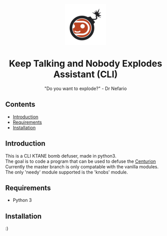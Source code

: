 <p align="center">
  <img src="https://github.com/Joshuahuahua/KTANE-ASSISTANT/blob/CLI/extras/icon/icon_updated_dark.png" width="128" height="128">
</p>

<h1 align="center">Keep Talking and Nobody Explodes Assistant (CLI)</h1>
<p align="center">"Do you want to explode?" - Dr Nefario </p>

## Contents
- [Introduction](#introduction)
- [Requirements](#requirements)
- [Installation](#installation)

## Introduction
This is a CLI KTANE bomb defuser, made in python3.  
The goal is to code a program that can be used to defuse the [Centurion](https://steamcommunity.com/sharedfiles/filedetails/?id=952828429)  
Currently the master branch is only compatable with the vanilla modules. The only 'needy' module supported is the 'knobs' module.

## Requirements
- Python 3

## Installation
:)

